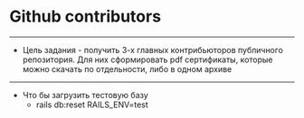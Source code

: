 # Github contributors

------

- Цель задания - получить 3-х главных контрибьюторов публичного репозитория. Для них сформировать pdf сертификаты, которые можно скачать по отдельности, либо в одном архиве

------

- Что бы загрузить тестовую базу
  - rails db:reset RAILS_ENV=test